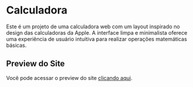 # Calculadora

Este é um projeto de uma calculadora web com um layout inspirado no design das calculadoras da Apple. A interface limpa e minimalista oferece uma experiência de usuário intuitiva para realizar operações matemáticas básicas.

## Preview do Site

Você pode acessar o preview do site [clicando aqui](https://savioreis.github.io/Calculadora/).

